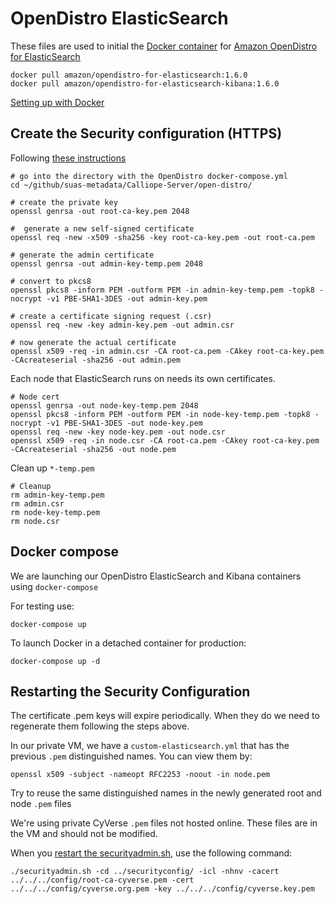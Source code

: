 # OpenDistro ElasticSearch

These files are used to initial the [Docker container](https://hub.docker.com/r/amazon/opendistro-for-elasticsearch) for [Amazon OpenDistro for ElasticSearch](https://opendistro.github.io/for-elasticsearch/)

```
docker pull amazon/opendistro-for-elasticsearch:1.6.0
docker pull amazon/opendistro-for-elasticsearch-kibana:1.6.0
```

[Setting up with Docker](https://opendistro.github.io/for-elasticsearch-docs/docs/install/docker/)

## Create the Security configuration (HTTPS)

Following [these instructions](https://opendistro.github.io/for-elasticsearch-docs/docs/security-configuration/generate-certificates/)

```
# go into the directory with the OpenDistro docker-compose.yml
cd ~/github/suas-metadata/Calliope-Server/open-distro/

# create the private key
openssl genrsa -out root-ca-key.pem 2048

#  generate a new self-signed certificate
openssl req -new -x509 -sha256 -key root-ca-key.pem -out root-ca.pem

# generate the admin certificate
openssl genrsa -out admin-key-temp.pem 2048

# convert to pkcs8
openssl pkcs8 -inform PEM -outform PEM -in admin-key-temp.pem -topk8 -nocrypt -v1 PBE-SHA1-3DES -out admin-key.pem

# create a certificate signing request (.csr)
openssl req -new -key admin-key.pem -out admin.csr

# now generate the actual certificate
openssl x509 -req -in admin.csr -CA root-ca.pem -CAkey root-ca-key.pem -CAcreateserial -sha256 -out admin.pem
```

Each node that ElasticSearch runs on needs its own certificates.

```
# Node cert
openssl genrsa -out node-key-temp.pem 2048
openssl pkcs8 -inform PEM -outform PEM -in node-key-temp.pem -topk8 -nocrypt -v1 PBE-SHA1-3DES -out node-key.pem
openssl req -new -key node-key.pem -out node.csr
openssl x509 -req -in node.csr -CA root-ca.pem -CAkey root-ca-key.pem -CAcreateserial -sha256 -out node.pem
```

Clean up `*-temp.pem`
```
# Cleanup
rm admin-key-temp.pem
rm admin.csr
rm node-key-temp.pem
rm node.csr
```

## Docker compose

We are launching our OpenDistro ElasticSearch and Kibana containers using `docker-compose` 

For testing use:

```
docker-compose up
```

To launch Docker in a detached container for production:

```
docker-compose up -d
```

## Restarting the Security Configuration

The certificate .pem keys will expire periodically. When they do we need to regenerate them following the steps above.

In our private VM, we have a `custom-elasticsearch.yml` that has the previous `.pem` distinguished names. You can view them by:

```
openssl x509 -subject -nameopt RFC2253 -noout -in node.pem
```

Try to reuse the same distinguished names in the newly generated root and node `.pem` files

We're using private CyVerse `.pem` files not hosted online. These files are in the VM and should not be modified.

When you [restart the securityadmin.sh](https://opendistro.github.io/for-elasticsearch-docs/docs/security-configuration/generate-certificates/#run-securityadminsh), use the following command:

```
./securityadmin.sh -cd ../securityconfig/ -icl -nhnv -cacert ../../../config/root-ca-cyverse.pem -cert ../../../config/cyverse.org.pem -key ../../../config/cyverse.key.pem
```
